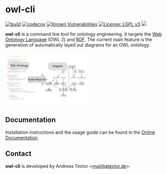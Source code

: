 # owl-cli

[![build](https://github.com/atextor/owl-cli/actions/workflows/build.yml/badge.svg)](https://github.com/atextor/owl-cli/actions/workflows/build.yml) [![codecov](https://codecov.io/gh/atextor/owl-cli/branch/master/graph/badge.svg)](https://codecov.io/gh/atextor/owl-cli) [![Known Vulnerabilities](https://snyk.io/test/github/atextor/owl-cli/badge.svg)](https://snyk.io/test/github/atextor/owl-cli) [![License: LGPL v3](https://img.shields.io/badge/License-LGPL%20v3-blue.svg)](https://www.gnu.org/licenses/lgpl-3.0) [![](https://tokei.rs/b1/github/atextor/owl-cli)](https://github.com/Aaronepower/tokei)


**owl-cli** is a command line tool for ontology engineering. It targets the [Web Ontology
Language](https://en.wikipedia.org/wiki/Web_Ontology_Language) (OWL 2) and
[RDF](https://en.wikipedia.org/wiki/Resource_Description_Framework). The current main feature is the
generation of automatically layed out diagrams for an OWL ontology.

<img src="docs/modules/ROOT/assets/images/splash.svg" alt="owl diagram splash image" width="50%"/>

## Documentation

Installation instructions and the usage guide can be found in the [Online Documentation](https://atextor.de/owl-cli/).

## Contact

**owl-cli** is developed by Andreas Textor <<mail@atextor.de>>.


